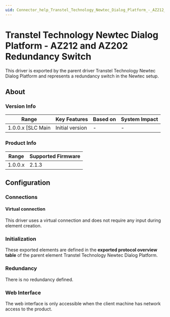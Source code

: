 ```yaml
---
uid: Connector_help_Transtel_Technology_Newtec_Dialog_Platform_-_AZ212_and_AZ202_Redundancy_Switch
---
```


# Transtel Technology Newtec Dialog Platform - AZ212 and AZ202 Redundancy Switch

This driver is exported by the parent driver Transtel Technology Newtec Dialog Platform and represents a redundancy switch in the Newtec setup.

## About

### Version Info

| **Range**          | **Key Features** | **Based on** | **System Impact** |
|--------------------|------------------|--------------|-------------------|
| 1.0.0.x \[SLC Main | Initial version  | \-           | \-                |

### Product Info

| **Range** | **Supported Firmware** |
|-----------|------------------------|
| 1.0.0.x   | 2.1.3                  |

## Configuration

### Connections

#### Virtual connection

This driver uses a virtual connection and does not require any input during element creation.

### Initialization

These exported elements are defined in the **exported protocol overview table** of the parent element Transtel Technology Newtec Dialog Platform.

### Redundancy

There is no redundancy defined.

### Web Interface

The web interface is only accessible when the client machine has network access to the product.
